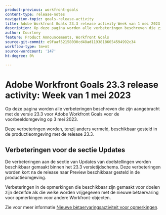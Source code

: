 ```yaml
---
product-previous: workfront-goals
content-type: release-notes
navigation-topic: goals-release-activity
title: Adobe Workfront Goals 23.3 release activity Week van 1 mei 2023
description: Op deze pagina worden alle verbeteringen beschreven die zijn aangebracht met de versie 23.3 voor Adobe Workfront Goals voor de voorbeeldomgeving. Deze verbeteringen zullen beschikbaar worden gesteld in de productieomgeving in de week van 1 mei 2023.
author: Courtney
feature: Product Announcements, Workfront Goals
source-git-commit: e9faaf52158030cd48ad11938186054594992c34
workflow-type: tm+mt
source-wordcount: '147'
ht-degree: 0%

---
```


# Adobe Workfront Goals 23.3 release activity: Week van 1 mei 2023

Op deze pagina worden alle verbeteringen beschreven die zijn aangebracht met de versie 23.3 voor Adobe Workfront Goals voor de voorbeeldomgeving op 3 mei 2023.

Deze verbeteringen worden, tenzij anders vermeld, beschikbaar gesteld in de productieomgeving met de release 23.3.

## Verbeteringen voor de sectie Updates

De verbeteringen aan de sectie van Updates van doelstellingen worden beschikbaar gemaakt binnen het 23.3 versietijdschema. Deze verbeteringen worden kort na de release naar Preview beschikbaar gesteld in de productieomgeving.

Verbeteringen in de opmerkingen die beschikbaar zijn gemaakt voor doelen zijn dezelfde als die welke worden vrijgegeven met de nieuwe bètaervaring voor opmerkingen voor andere Workfront-objecten.

Zie voor meer informatie [Nieuwe bètaervaringsactiviteit voor opmerkingen](/help/quicksilver/product-announcements/betas/new-commenting-experience-beta/new-commenting-beta-experience-release-activity.md).
